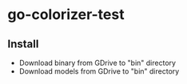 # go-colorizer-test

## Install
 - Download binary from GDrive to "bin" directory
 - Download models from GDrive to "bin" directory
